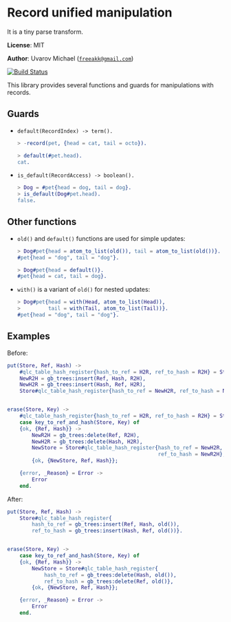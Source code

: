 Record unified manipulation
===========================

It is a tiny parse transform.

__License__: MIT

__Author__: Uvarov Michael ([`freeakk@gmail.com`](mailto:freeakk@gmail.com))

[![Build Status](https://secure.travis-ci.org/freeakk/rum.png?branch=master)](http://travis-ci.org/freeakk/rum)


This library provides several functions and guards for manipulations 
with records.


Guards
-----

* `default(RecordIndex) -> term().`

    ```erlang
    > -record(pet, {head = cat, tail = octo}).

    > default(#pet.head).
    cat.
    ```
* `is_default(RecordAccess) -> boolean().` 

    ```erlang
    > Dog = #pet{head = dog, tail = dog}.
    > is_default(Dog#pet.head).
    false.
    ```


Other functions
---------------

* `old()` and `default()` functions are used for simple updates:

    ```erlang
    > Dog#pet{head = atom_to_list(old()), tail = atom_to_list(old())}.
    #pet{head = "dog", tail = "dog"}.
    ```

    ```erlang
    > Dog#pet{head = default()}.
    #pet{head = cat, tail = dog}.
    ```

* `with()` is a variant of `old()` for nested updates:

    ```erlang
    > Dog#pet{head = with(Head, atom_to_list(Head)), 
    >         tail = with(Tail, atom_to_list(Tail))}.
    #pet{head = "dog", tail = "dog"}.
    ```

Examples
--------

Before:

```erlang
put(Store, Ref, Hash) ->
    #qlc_table_hash_register{hash_to_ref = H2R, ref_to_hash = R2H} = Store,
    NewR2H = gb_trees:insert(Ref, Hash, R2H),
    NewH2R = gb_trees:insert(Hash, Ref, H2R),
    Store#qlc_table_hash_register{hash_to_ref = NewH2R, ref_to_hash = NewR2H}.


erase(Store, Key) ->
    #qlc_table_hash_register{hash_to_ref = H2R, ref_to_hash = R2H} = Store,
    case key_to_ref_and_hash(Store, Key) of
    {ok, {Ref, Hash}} ->
        NewR2H = gb_trees:delete(Ref, R2H),
        NewH2R = gb_trees:delete(Hash, H2R),
        NewStore = Store#qlc_table_hash_register{hash_to_ref = NewH2R,
                                                 ref_to_hash = NewR2H},
        {ok, {NewStore, Ref, Hash}};

    {error, _Reason} = Error ->
        Error
    end.
```

After:

```erlang
put(Store, Ref, Hash) ->
    Store#qlc_table_hash_register{
        hash_to_ref = gb_trees:insert(Ref, Hash, old()),
        ref_to_hash = gb_trees:insert(Hash, Ref, old())}.


erase(Store, Key) ->
    case key_to_ref_and_hash(Store, Key) of
    {ok, {Ref, Hash}} ->
        NewStore = Store#qlc_table_hash_register{
            hash_to_ref = gb_trees:delete(Hash, old()),
            ref_to_hash = gb_trees:delete(Ref, old()},
        {ok, {NewStore, Ref, Hash}};

    {error, _Reason} = Error ->
        Error
    end.
```


